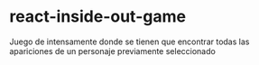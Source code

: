 # react-inside-out-game
Juego de intensamente donde se tienen que encontrar todas las apariciones de un personaje previamente seleccionado
